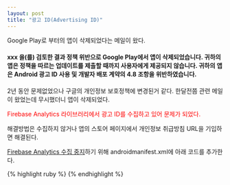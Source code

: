 ```yaml
---
layout: post
title: "광고 ID(Advertising ID)"
---
```


Google Play로 부터의 앱이 삭제되었다는 메일이 왔다.

<h4>
xxx 을(를) 검토한 결과 정책 위반으로 Google Play에서 앱이 삭제되었습니다. 귀하의 앱은 정책을 따르는 업데이트를 제출할 때까지 사용자에게 제공되지 않습니다.
귀하의 앱은 Android 광고 ID 사용 및 개발자 배포 계약의 4.8 조항을 위반하였습니다.
</h4>

2년 동안 문제없었으나 구글의 개인정보 보호정책에 변경된거 같다.
한달전쯤 관련 메일이 왔었는데 무시했더니 앱이 삭제되었다.

<span style="color:red">Firebase Analytics 라이브러리에서 광고 ID를 수집하고 있어 문제가 되었다.</span> 
<br>

해결방법은 수집하지 않거나 앱의 스토어 페이지에서 개인정보 취급방침 URL을 기입하면 해결된다.

[Firebase Analytics 수집 중지](https://firebase.google.com/support/guides/disable-analytics?hl=ko)하기 위해 androidmanifest.xml에 아래 코드를 추가한다.

{% highlight ruby %}
<meta-data android:name="firebase_analytics_collection_enabled" android:value="false" /> 
{% endhighlight %}






